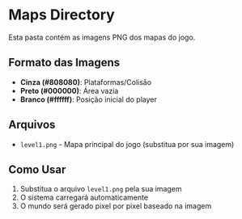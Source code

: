 # Maps Directory

Esta pasta contém as imagens PNG dos mapas do jogo.

## Formato das Imagens

- **Cinza (#808080)**: Plataformas/Colisão
- **Preto (#000000)**: Área vazia
- **Branco (#ffffff)**: Posição inicial do player

## Arquivos

- `level1.png` - Mapa principal do jogo (substitua por sua imagem)

## Como Usar

1. Substitua o arquivo `level1.png` pela sua imagem
2. O sistema carregará automaticamente
3. O mundo será gerado pixel por pixel baseado na imagem

